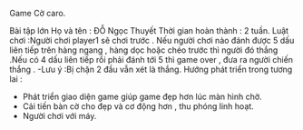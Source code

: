 Game Cờ caro.


Bài tập lớn
Họ và tên : ĐỖ Ngọc Thuyết
Thời gian hoàn thành : 2 tuần.
Luật chơi :Người chơi player1 sẽ chơi trước . Nếu người chơi nào đánh được 5 dấu liên tiếp trên hàng ngang , hàng dọc hoặc chéo trước thì người đó thắng .Nếu có 4 dấu liên tiếp rồi phải đánh tới 5 thì game over , đưa ra người chiến thắng . 
-Lưu ý :Bị chặn 2 đầu vẫn xét là thắng.
Hướng phát triển trong tương lai :
+ Phát triển giao diện game giúp game đẹp hơn lúc màn hình chờ.
+ Cải tiến bàn cờ cho đẹp và cơ động hơn , thu phóng linh hoạt.
+ Người chơi với máy.
